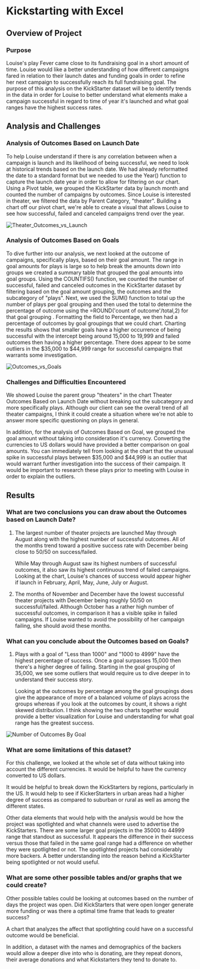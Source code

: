 # Kickstarting with Excel

## Overview of Project

### Purpose 
Louise's play Fever came close to its fundraising goal in a short amount of time. Louise would like a better understanding of how different campaigns fared in relation to their launch dates and funding goals in order to refine her next campaign to successfully reach its full fundraising goal. The purpose of this analysis on the KickStarter dataset will be to identify trends in the data in order for Louise to better understand what elements make a campaign successful in regard to time of year it's launched and what goal ranges have the highest success rates.

## Analysis and Challenges 

### Analysis of Outcomes Based on Launch Date 

To help Louise understand if there is any correlation between when a campaign is launch and its likelihood of being successful, we need to look at historical trends based on the launch date. We had already reformatted the date to a standard format but we needed to use the Year() function to capture the launch date year in order to allow for filtering on our chart. Using a Pivot table, we grouped the KickStarter data by launch month and counted the number of campaigns by outcomes. Since Louise is interested in theater, we filtered the data by Parent Category, "theater". Building a chart off our pivot chart, we're able to create a visual that allows Louise to see how successful, failed and canceled campaigns trend over the year. 

![Theater_Outcomes_vs_Launch](https://user-images.githubusercontent.com/87085239/164118679-58f414a6-ad10-4a14-87d7-e05ef3a6c62d.png)

### Analysis of Outcomes Based on Goals 

To dive further into our analysis, we next looked at the outcome of campaigns, specifically plays, based on their goal amount. The range in goal amounts for plays is large so to help break the amounts down into groups we created a summary table that grouped the goal amounts into goal groups. Using the COUNTIFS() function, we counted the number of successful, failed and canceled outcomes in the KickStarter dataset by filtering based on the goal amount grouping, the outcomes and the subcategory of "plays". Next, we used the SUM() function to total up the number of plays per goal grouping and then used the total to determine the percentage of outcome using the =ROUND('count of outcome'/total,2) for that goal grouping . Formatting the field to Percentage, we then had a percentage of outcomes by goal groupings that we could chart. Charting the results shows that smaller goals have a higher occurrence of being successful with the intercept being around 15,000 to 19,999 and failed outcomes then having a higher percentage. There does appear to be some outliers in the $35,000 to $44,999 range for successful campaigns that warrants some investigation.

![Outcomes_vs_Goals](https://user-images.githubusercontent.com/87085239/164118706-6a18d589-777f-4e88-b9dd-491869c8aa5e.png)

### Challenges and Difficulties Encountered 

We showed Louise the parent group "theaters" in the chart Theater Outcomes Based on Launch Date without breaking out the subcategory and more specifically plays. Although our client can see the overall trend of all theater campaigns, I think it could create a situation where we're not able to answer more specific  questioning on plays in general. 

In addition, for the analysis of Outcomes Based on Goal, we grouped the goal amount without taking into consideration it's currency. Converting the currencies to US dollars would have provided a better comparison on goal amounts. You can immediately tell from looking at the chart that the unusual spike in successful plays between $35,000 and $44,999 is an outlier that would warrant further investigation into the success of their campaign. It would be important to research these plays prior to meeting with Louise in order to explain the outliers.

## Results

### What are two conclusions you can draw about the Outcomes based on Launch Date?
1. The largest number of theater projects are launched May through August along with the highest number of successful outcomes. All of the months trend toward a positive success rate with December being close to 50/50 on success/failed. 

   While May through August saw its highest numbers of successful outcomes, it also saw its highest continuous trend of failed campaigns. Looking at the chart, Louise's chances of success would appear higher if launch in February, April, May, June, July or August.

2. The months of November and December have the lowest successful theater projects with December being roughly 50/50 on successful/failed. Although October has a rather high number of successful outcomes, in comparison it has a visible spike in failed campaigns. If Louise wanted to avoid the possibility of her campaign failing, she should avoid these months.

### What can you conclude about the Outcomes based on Goals?
1. Plays with a goal of "Less than 1000" and "1000 to 4999" have the highest percentage of success. Once a goal surpasses 15,000 then there's a higher degree of failing. Starting in the goal grouping of 35,000, we see some outliers that would require us to dive deeper in to understand their success story. 

   Looking at the outcomes by percentage among the goal groupings does give the appearance of more of a balanced volume of plays across the groups whereas if you look at the outcomes by count, it shows a right skewed distribution. I think showing the two charts together would provide a better visualization for Louise and understanding for what goal range has the greatest success. 

![Number of Outcomes By Goal](https://user-images.githubusercontent.com/87085239/164359433-b4d532b0-7e03-44a3-aa34-2c1f7a6d8d07.png)


### What are some limitations of this dataset?
For this challenge, we looked at the whole set of data without taking into account the different currencies. It would be helpful to have the currency converted to US dollars. 

It would be helpful to break down the KickStarters by regions, particularly in the US. It would help to see if KickerStarters in urban areas had a higher degree of success as compared to suburban or rural as well as among the different states. 

Other data elements that would help with the analysis would be how the project was spotlighted and what channels were used to advertise the KickStarters. There are some larger goal projects in the 35000 to 44999 range that standout as successful. It appears the difference in their success versus those that failed in the same goal range had a difference on whether they were spotlighted or not. The spotlighted projects had considerably more backers. A better understanding into the reason behind a KickStarter being spotlighted or not would useful. 

### What are some other possible tables and/or graphs that we could create?
Other possible tables could be looking at outcomes based on the number of days the project was open. Did KickStarters that were open longer generate more funding or was there a optimal time frame that leads to greater success? 

A chart that analyzes the affect that spotlighting could have on a successful outcome would be beneficial. 

In addition, a dataset with the names and demographics of the backers would allow a deeper dive into who is donating, are they repeat donors, their average donations and what Kickstarters they tend to donate to. 
